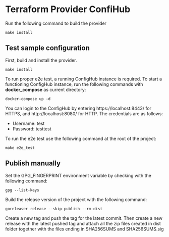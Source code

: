 # Terraform Provider ConfiHub

Run the following command to build the provider

```shell
make install
```

## Test sample configuration

First, build and install the provider.

```shell
make install
```

To run proper e2e test, a running ConfigHub instance is required. To start a functioning ConfigHub instance, run the following commands with __docker_compose__ as current directory:

```shell
docker-compose up -d
```

You can login to the ConfigHub by entering https://localhost:8443/ for HTTPS, and http://localhost:8080/ for HTTP. The credentials are as follows:
* Username: test
* Password: testtest

To run the e2e test use the following command at the root of the project:

```shell
make e2e_test
```
## Publish manually

Set the GPG_FINGERPRINT environment variable by checking with the following command:
```shell
gpg --list-keys
```

Build the release version of the project with the following command:

```shell
goreleaser release --skip-publish --rm-dist
```

Create a new tag and push the tag for the latest commit. Then create a new release with the latest pushed tag and attach all the zip files created in dist folder together with the files ending in SHA256SUMS and SHA256SUMS.sig